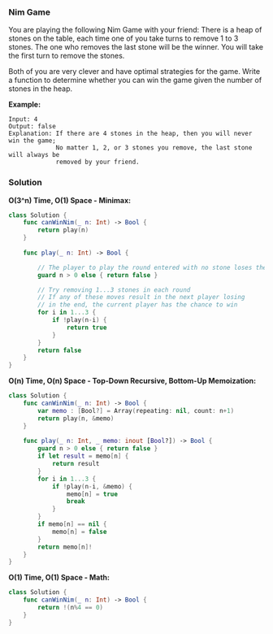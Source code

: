
### Nim Game

You are playing the following Nim Game with your friend: There is a heap of stones on the table, each time one of you take turns to remove 1 to 3 stones. The one who removes the last stone will be the winner. You will take the first turn to remove the stones.

Both of you are very clever and have optimal strategies for the game. Write a function to determine whether you can win the game given the number of stones in the heap.

__Example:__
```
Input: 4
Output: false 
Explanation: If there are 4 stones in the heap, then you will never win the game;
             No matter 1, 2, or 3 stones you remove, the last stone will always be 
             removed by your friend.
```

### Solution
__O(3^n) Time, O(1) Space - Minimax:__
```Swift
class Solution {
    func canWinNim(_ n: Int) -> Bool {
        return play(n)
    }
    
    func play(_ n: Int) -> Bool {

        // The player to play the round entered with no stone loses the game
        guard n > 0 else { return false }

        // Try removing 1...3 stones in each round
        // If any of these moves result in the next player losing
        // in the end, the current player has the chance to win
        for i in 1...3 {
            if !play(n-i) {
                return true
            }
        }
        return false
    }
}
```
__O(n) Time, O(n) Space - Top-Down Recursive, Bottom-Up Memoization:__
```Swift
class Solution {
    func canWinNim(_ n: Int) -> Bool {
        var memo : [Bool?] = Array(repeating: nil, count: n+1)
        return play(n, &memo)
    }
    
    func play(_ n: Int, _ memo: inout [Bool?]) -> Bool {
        guard n > 0 else { return false }
        if let result = memo[n] {
            return result
        }
        for i in 1...3 {
            if !play(n-i, &memo) {
                memo[n] = true
                break
            }
        }
        if memo[n] == nil {
            memo[n] = false
        }
        return memo[n]!
    }
}
```
__O(1) Time, O(1) Space - Math:__
```Swift
class Solution {
    func canWinNim(_ n: Int) -> Bool {
        return !(n%4 == 0)
    }
}
```